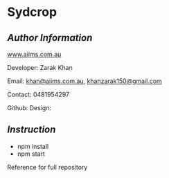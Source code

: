 # Sydcrop

## _Author Information_

www.aiims.com.au

Developer: Zarak Khan

Email: khan@aiims.com.au, khanzarak150@gmail.com

Contact: 0481954297

Github: 
Design: 

## _Instruction_

- npm install
- npm start

Reference for full repository
